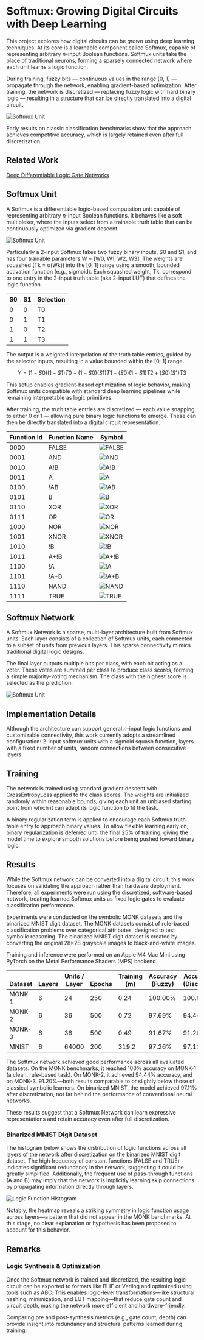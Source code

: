 # Softmux: Growing Digital Circuits with Deep Learning

This project explores how digital circuits can be _grown_ using deep learning techniques. At its core is a learnable component called Softmux, capable of representing arbitrary _n_-input Boolean functions. Softmux units take the place of traditional neurons, forming a sparsely connected network where each unit learns a logic function.

During training, fuzzy bits — continuous values in the range [0, 1] — propagate through the network, enabling gradient-based optimization. After training, the network is discretized — replacing fuzzy logic with hard binary logic — resulting in a structure that can be directly translated into a digital circuit.

![Softmux Unit](docs/images/digital-circuit-mnist.png)

Early results on classic classification benchmarks show that the approach achieves competitive accuracy, which is largely retained even after full discretization.

## Related Work
[Deep Differentiable Logic Gate Networks](https://github.com/Felix-Petersen/difflogic)

## Softmux Unit

A Softmux is a differentiable logic-based computation unit capable of representing arbitrary _n_-input Boolean functions. It behaves like a soft multiplexer, where the inputs select from a trainable truth table that can be continuously optimized via gradient descent.

![Softmux Unit](docs/images/softmux-unit.png)

Particularly a 2-input Softmux takes two fuzzy binary inputs, S0 and S1, and has four trainable parameters W = [W0, W1, W2, W3]. The weights are squashed (Tk = σ(Wk)) into the [0, 1] range using a smooth, bounded activation function (e.g.,  sigmoid). Each squashed weight, Tk, correspond to one entry in the 2-input truth table (aka 2-input LUT) that defines the logic function. 

| S0 | S1 | Selection   |
|----|----|-------------|
| 0  | 0  | T0          |
| 0  | 1  | T1          |
| 1  | 0  | T2          |
| 1  | 1  | T3          |

The output is a weighted interpolation of the truth table entries, guided by the selector inputs, resulting in a value bounded within the [0, 1] range.

$$
Y = (1 − S0)(1 − S1)T0 +
    (1 − S0)(    S1)T1 +
    (    S0)(1 − S1)T2 + 
    (    S0)(    S1)T3
$$

This setup enables gradient-based optimization of logic behavior, making Softmux units compatible with standard deep learning pipelines while remaining interpretable as logic primitives. 

After training, the truth table entries are discretized — each value snapping to either 0 or 1 — allowing pure binary logic functions to emerge. These can then be directly translated into a digital circuit representation.

| Function Id | Function Name   | Symbol                                            |
|-------------|-----------------|-------------------------------------------------|
| 0000        | FALSE           | ![FALSE](docs/images/gates/GATE-0000-FALSE.png) |
| 0001        | AND             | ![AND](docs/images/gates/GATE-0001-AND.png) |
| 0010        | A!B             | ![A!B](docs/images/gates/GATE-0010-AANDNOTB.png) |
| 0011        | A               | ![A](docs/images/gates/GATE-0011-A.png) |
| 0100        | !AB             | ![!AB](docs/images/gates/GATE-0100-NOTAANDB.png) |
| 0101        | B               | ![B](docs/images/gates/GATE-0101-B.png) |
| 0110        | XOR             | ![XOR](docs/images/gates/GATE-0110-XOR.png) |
| 0111        | OR              | ![OR](docs/images/gates/GATE-0111-OR.png) |
| 1000        | NOR             | ![NOR](docs/images/gates/GATE-1000-NOR.png) |
| 1001        | XNOR            | ![XNOR](docs/images/gates/GATE-1001-XNOR.png) |
| 1010        | !B              | ![!B](docs/images/gates/GATE-1010-NOTB.png) |
| 1011        | A+!B            | ![A+!B](docs/images/gates/GATE-1011-AORNOTB.png) |
| 1100        | !A              | ![!A](docs/images/gates/GATE-1100-NOTA.png) |
| 1101        | !A+B            | ![!A+B](docs/images/gates/GATE-1101-NOTAORB.png) |
| 1110        | NAND            | ![NAND](docs/images/gates/GATE-1110-NAND.png) |
| 1111        | TRUE            | ![TRUE](docs/images/gates/GATE-1111-TRUE.png) |

## Softmux Network
A Softmux Network is a sparse, multi-layer architecture built from Softmux units. Each layer consists of a collection of Softmux units, each connected to a subset of units from  previous layers. This sparse connectivity mimics traditional digital logic designs. 

The final layer outputs multiple bits per class, with each bit acting as a voter. These votes are summed per class to produce class scores, forming a simple majority-voting mechanism. The class with the highest score is selected as the prediction.

![Softmux Unit](docs/images/softmux-network.png)

## Implementation Details

Although the architecture can support general _n_-input logic functions and customizable connectivity, this work currently adopts a streamlined configuration: 2-input softmux units with a sigmoid squash function, layers with a fixed number of units, random connections between consecutive layers.

## Training

The network is trained using standard gradient descent with CrossEntropyLoss applied to the class scores. The weights are initialized randomly within reasonable bounds, giving each unit an unbiased starting point from which it can adapt its logic function to fit the task.

A binary regularization term is applied to encourage each Softmux truth table entry to approach binary values. To allow flexible learning early on, binary regularization is deferred until the final 25% of training, giving the model time to explore smooth solutions before being pushed toward binary logic. 

## Results

While the Softmux network can be converted into a digital circuit, this work focuses on validating the approach rather than hardware deployment. Therefore, all experiments were run using the discretized, software-based network, treating learned Softmux units as fixed logic gates to evaluate classification performance.

Experiments were conducted on the symbolic MONK datasets and the binarized MNIST digit dataset. The MONK datasets consist of rule-based classification problems over categorical attributes, designed to test symbolic reasoning. The binarized MNIST digit dataset is created by converting the original 28×28 grayscale images to black-and-white images. 

Training and inference were performed on an Apple M4 Mac Mini using PyTorch on the Metal Performance Shaders (MPS) backend.

| <br>Dataset | <br>Layers | Units /<br>Layer | <br>Epochs | Training<br>(m) | Accuracy<br>(Fuzzy) | Accuracy<br>(Discrete) |
|---------|--------|---------------|--------|--------------|------------------|---------------------|
| MONK-1  | 6 |    24 | 250 | 0.24 | 100.00% | 100.00% |
| MONK-2  | 6 |    36 | 500 | 0.72  | 97.69% | 94.44% |
| MONK-3  | 6 |    36 | 500 | 0.49 | 91.67%  | 91.20% |
| MNIST   | 6 | 64000 | 200 | 319.2  | 97.26% | 97.11% |

The Softmux network achieved good performance across all evaluated datasets. On the MONK benchmarks, it reached 100% accuracy on MONK-1 (a clean, rule-based task). On MONK-2, it achieved 94.44% accuracy, and on MONK-3, 91.20%—both results comparable to or slightly below those of classical symbolic learners. On binarized MNIST, the model achieved 97.11% after discretization, not far behind the performance of conventional neural networks. 

These results suggest that a Softmux Network can learn expressive representations and retain accuracy even after full discretization.

### Binarized MNIST Digit Dataset

The histogram below shows the distribution of logic functions across all layers of the network after discretization on the binarized MNIST digit dataset. The high frequency of constant functions (FALSE and TRUE) indicates significant redundancy in the network, suggesting it could be greatly simplified. Additionally, the frequent use of pass-through functions (A and B) may imply that the network is implicitly learning skip connections by propagating information directly through layers.

![Logic Function Histogram](docs/images/mnist-logic_function_histogram_grid.png)

Notably, the heatmap reveals a striking symmetry in logic function usage across layers—a pattern that did not appear in the MONK benchmarks. At this stage, no clear explanation or hypothesis has been proposed to account for this behavior.


## Remarks
### Logic Synthesis & Optimization
Once the Softmux network is trained and discretized, the resulting logic circuit can be exported to formats like BLIF or Verilog and optimized using tools such as ABC. This enables logic-level transformations—like structural hashing, minimization, and LUT mapping—that reduce gate count and circuit depth, making the network more efficient and hardware-friendly.

Comparing pre and post-synthesis metrics (e.g., gate count, depth) can provide insight into redundancy and structural patterns learned during training. 

